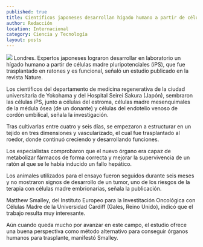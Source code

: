 ```yaml
---
published: true
title: Científicos japoneses desarrollan hígado humano a partir de células madre
author: Redacción
location: Internacional
category: Ciencia y Tecnología
layout: posts
---
```


![](http://i.imgur.com/3AnVtERm.jpg)
Londres. Expertos japoneses lograron desarrollar en laboratorio un hígado humano a partir de células madre pluripotenciales (iPS), que fue trasplantado en ratones y es funcional, señaló un estudio publicado en la revista Nature.

Los científicos del departamento de medicina regenerativa de la ciudad universitaria de Yokohama y del Hospital Seirei Sakura (Japón), sembraron las células iPS, junto a células del estroma, células madre mesenquimales de la médula ósea (de un donante) y células del endotelio venoso de cordón umbilical, señala la investigación.

Tras cultivarlas entre cuatro y seis días, se empezaron a estructurar en un tejido en tres dimensiones y vascularizado, el cual fue trasplantado al roedor, donde continuó creciendo y desarrollando funciones.

Los especialistas comprobaron que el nuevo órgano era capaz de metabolizar fármacos de forma correcta y mejorar la supervivencia de un ratón al que se le había inducido un fallo hepático.

Los animales utilizados para el ensayo fueron seguidos durante seis meses y no mostraron signos de desarrollo de un tumor, uno de los riesgos de la terapia con células madre embrionarias, señala la publicación.

Matthew Smalley, del Instituto Europeo para la Investitación Oncológica con Células Madre de la Universidad Cardiff (Gales, Reino Unido), indicó que el trabajo resulta muy interesante.

Aún cuando queda mucho por avanzar en este campo, el estudio ofrece una buena perspectiva como método alternativo para conseguir órganos humanos para trasplante, manifestó Smalley.
